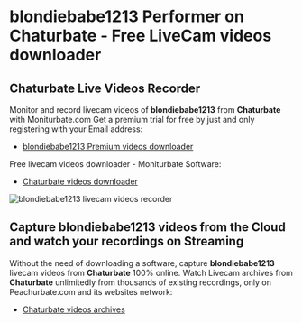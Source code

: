 # blondiebabe1213 Performer on Chaturbate - Free LiveCam videos downloader

## Chaturbate Live Videos Recorder

Monitor and record livecam videos of **blondiebabe1213** from **Chaturbate** with Moniturbate.com
Get a premium trial for free by just and only registering with your Email address:
* [blondiebabe1213 Premium videos downloader](https://moniturbate.com/request-demo-licence-key.html)

Free livecam videos downloader - Moniturbate Software:
* [Chaturbate videos downloader](https://moniturbate.com/moniturbate-download-software.html)

![blondiebabe1213 livecam videos recorder](https://peachurnet.com/templates/moniturbate-software.png)


## Capture blondiebabe1213 videos from the Cloud and watch your recordings on Streaming

Without the need of downloading a software, capture **blondiebabe1213** livecam videos from **Chaturbate** 100% online.
Watch Livecam archives from **Chaturbate** unlimitedly from thousands of existing recordings, only on Peachurbate.com and its websites network:
* [Chaturbate videos archives](https://peachurnet.com/)
